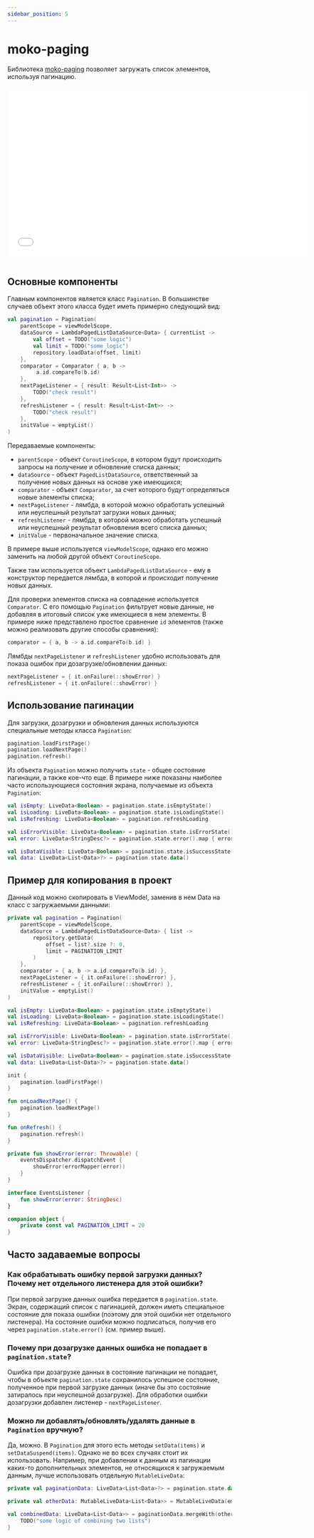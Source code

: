```yaml
---
sidebar_position: 5
---
```


# moko-paging

Библиотека [moko-paging](https://github.com/icerockdev/moko-paging) позволяет загружать
список элементов, используя пагинацию.

<iframe src="//www.youtube.com/embed/RoOBA0wuxyo" frameborder="0" allowfullscreen width="675" height="380"></iframe>
<br/>
<br/>

## Основные компоненты

Главным компонентов является класс `Pagination`.
В большинстве случаев объект этого класса будет иметь примерно следующий вид:

```kotlin
val pagination = Pagination(
    parentScope = viewModelScope,
    dataSource = LambdaPagedListDataSource<Data> { currentList ->
        val offset = TODO("some logic")
        val limit = TODO("some logic")
        repository.loadData(offset, limit)
    },
    comparator = Comparator { a, b ->
         a.id.compareTo(b.id)
    },
    nextPageListener = { result: Result<List<Int>> ->
        TODO("check result")
    },
    refreshListener = { result: Result<List<Int>> ->
        TODO("check result")
    },
    initValue = emptyList()
)
```

Передаваемые компоненты:

- `parentScope` - объект `CoroutineScope`, в котором будут происходить запросы на получение и обновление списка данных;
- `dataSource` - объект `PagedListDataSource`, ответственный за получение новых данных на основе уже имеющихся;
- `comparator` - объект `Comparator`, за счет которого будут определяться новые элементы списка;
- `nextPageListener` - лямбда, в которой можно обработать успешный или неуспешный результат загрузки новых данных;
- `refreshListener` - лямбда, в которой можно обработать успешный или неуспешный результат обновления всего списка данных;
- `initValue` - первоначальное значение списка.

В примере выше используется `viewModelScope`, однако его можно заменить на любой другой объект `CoroutineScope`.

Также там используется объект `LambdaPagedListDataSource` - ему в конструктор передается лямбда,
в которой и происходит получение новых данных.

Для проверки элементов списка на совпадение используется `Comparator`.
С его помощью `Pagination` фильтрует новые данные, не добавляя в итоговый список уже имеющиеся в нем элементы.
В примере ниже представлено простое сравнение `id` элементов (также можно реализовать другие способы сравнения):

```kotlin
comparator = { a, b -> a.id.compareTo(b.id) }
```

Лямбды `nextPageListener` и `refreshListener` удобно использовать для показа ошибок при дозагрузке/обновлении данных:

```kotlin
nextPageListener = { it.onFailure(::showError) }
refreshListener = { it.onFailure(::showError) }
```

## Использование пагинации

Для загрузки, дозагрузки и обновления данных используются специальные методы класса `Pagination`:

```kotlin
pagination.loadFirstPage()
pagination.loadNextPage()
pagination.refresh()
```

Из объекта `Pagination` можно получить `state` - общее состояние пагинации, а также кое-что еще.
В примере ниже показаны наиболее часто использующиеся состояния экрана, получаемые из объекта `Pagination`:

```kotlin
val isEmpty: LiveData<Boolean> = pagination.state.isEmptyState()
val isLoading: LiveData<Boolean> = pagination.state.isLoadingState()
val isRefreshing: LiveData<Boolean> = pagination.refreshLoading

val isErrorVisible: LiveData<Boolean> = pagination.state.isErrorState()
val error: LiveData<StringDesc?> = pagination.state.error().map { errorMapper(it) }

val isDataVisible: LiveData<Boolean> = pagination.state.isSuccessState()
val data: LiveData<List<Data>?> = pagination.state.data()
```

## Пример для копирования в проект

Данный код можно скопировать в ViewModel, заменив в нем Data на класс с загружаемыми данными:

```kotlin
private val pagination = Pagination(
    parentScope = viewModelScope,
    dataSource = LambdaPagedListDataSource<Data> { list ->
        repository.getData(
            offset = list?.size ?: 0,
            limit = PAGINATION_LIMIT
        )
    },
    comparator = { a, b -> a.id.compareTo(b.id) },
    nextPageListener = { it.onFailure(::showError) },
    refreshListener = { it.onFailure(::showError) },
    initValue = emptyList()
)

val isEmpty: LiveData<Boolean> = pagination.state.isEmptyState()
val isLoading: LiveData<Boolean> = pagination.state.isLoadingState()
val isRefreshing: LiveData<Boolean> = pagination.refreshLoading

val isErrorVisible: LiveData<Boolean> = pagination.state.isErrorState()
val error: LiveData<StringDesc?> = pagination.state.error().map { errorMapper(it) }

val isDataVisible: LiveData<Boolean> = pagination.state.isSuccessState()
val data: LiveData<List<Data>?> = pagination.state.data()

init {
    pagination.loadFirstPage()
}

fun onLoadNextPage() {
    pagination.loadNextPage()
}

fun onRefresh() {
    pagination.refresh()
}

private fun showError(error: Throwable) {
    eventsDispatcher.dispatchEvent {
        showError(errorMapper(error))
    }
}

interface EventsListener {
    fun showError(error: StringDesc)
}

companion object {
    private const val PAGINATION_LIMIT = 20
}
```

## Часто задаваемые вопросы

### Как обрабатывать ошибку первой загрузки данных? Почему нет отдельного листенера для этой ошибки?

При первой загрузке данных ошибка передается в `pagination.state`.
Экран, содержащий список с пагинацией, должен иметь специальное состояние для показа ошибки
(поэтому для этой ошибки нет отдельного листенера).
На состояние ошибки можно подписаться, получив его через `pagination.state.error()` (см. пример выше).

### Почему при дозагрузке данных ошибка не попадает в `pagination.state`?

Ошибка при дозагрузке данных в состояние пагинации не попадает, чтобы в объекте
`pagination.state` сохранилось успешное состояние, полученное при первой загрузке данных
(иначе бы это состояние затиралось при неуспешной дозагрузке).
Для обработки ошибки дозагрузки добавлен листенер - `nextPageListener`.

### Можно ли добавлять/обновлять/удалять данные в `Pagination` вручную?

Да, можно. В `Pagination` для этого есть методы `setData(items)` и `setDataSuspend(items)`.
Однако не во всех случаях стоит их использовать.
Например, при добавлении к данным из пагинации каких-то дополнительных элементов,
не относящихся к загружаемым данным, лучше использовать отдельную `MutableLiveData`:

```kotlin
private val paginationData: LiveData<List<Data>?> = pagination.state.data()

private val otherData: MutableLiveData<List<Data>> = MutableLiveData(emptyList())

val combinedData: LiveData<List<Data>> = paginationData.mergeWith(otherData) { one, other ->
    TODO("some logic of combining two lists")
}
```
